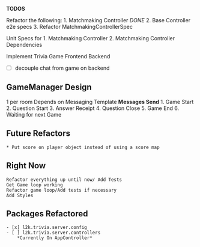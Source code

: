 **TODOS**

Refactor the following:
	1. Matchmaking Controller *DONE*
	2. Base Controller e2e specs
	3. Refactor MatchmakingControllerSpec
	
Unit Specs for 
	1. Matchmaking Controller
	2. Matchmaking Controller Dependencies
	

Implement Trivia Game
	Frontend
	Backend

- [ ] decouple chat from game on backend

	
## GameManager Design

1 per room
Depends on Messaging Template
	**Messages Send**
		1. Game	Start
		2. Question Start
		3. Answer Receipt
		4. Question Close
		5. Game End
		6. Waiting for next Game
		
		
## Future Refactors
	
	* Put score on player object instead of using a score map
	
## Right Now
	
	Refactor everything up until now/ Add Tests
	Get Game loop working
	Refactor game loop/Add tests if necessary
	Add Styles
	
## Packages Refactored

	- [x] l2k.trivia.server.config
	- [ ] l2k.trivia.server.controllers
		*Currently On AppController*
	